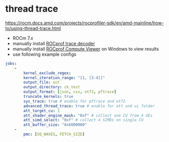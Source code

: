 # thread trace

https://rocm.docs.amd.com/projects/rocprofiler-sdk/en/amd-mainline/how-to/using-thread-trace.html

 - ROCm 7.x
 - manually install [ROCprof trace decoder](https://github.com/ROCm/rocprof-trace-decoder/releases)
 - manually install [ROCprof Compute Viewer](https://github.com/ROCm/rocprof-compute-viewer/releases) on Windows to view results
 - use following example configs

```yaml
jobs:
    -
        kernel_exclude_regex:
        kernel_iteration_range: "[1, [3-4]]"
        output_file: out
        output_directory: ck_test
        output_format: [json, csv, otf2, pftrace]
        truncate_kernels: true
        sys_trace: true # enable for pftrace and otf2
        advanced_thread_trace: true # enable for att and ui folder
        att_target_cu: 1
        att_shader_engine_mask: "0xf" # collect one CU from 4 SEs
        att_simd_select: "0xf" # collect 4 SIMDs on single CU
        att_buffer_size: "0x6000000"
    -
        pmc: [SQ_WAVES, FETCH_SIZE]
``` 


